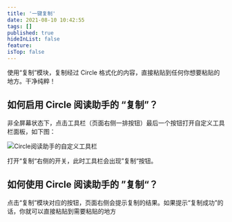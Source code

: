 ```yaml
---
title: '一键复制'
date: 2021-08-10 10:42:55
tags: []
published: true
hideInList: false
feature: 
isTop: false
---
```

使用“复制”模块，复制经过 Circle 格式化的内容，直接粘贴到任何你想要粘贴的地方。干净纯粹！

如何启用 Circle 阅读助手的 “复制”？
-----------------------

非全屏幕状态下，点击工具栏（页面右侧一排按钮）最后一个按钮打开自定义工具栏面板，如下图：

![Circle阅读助手的自定义工具栏](https://ranhe.xyz/post-images/1628559693236.png)

打开“复制“右侧的开关，此时工具栏会出现”复制“按钮。

如何使用 Circle 阅读助手的 ”复制“？
-----------------------

点击“复制”模块对应的按钮，页面右侧会提示复制的结果。如果提示“复制成功”的话，你就可以直接粘贴到需要粘贴的地方
